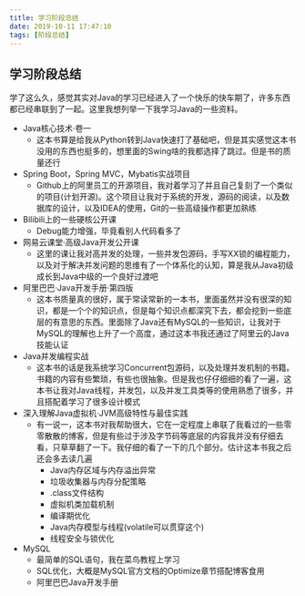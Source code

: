 ```yaml
---
title: 学习阶段总结
date: 2019-10-11 17:47:10
tags: [阶段总结]
---
```


## 学习阶段总结

学了这么久，感觉其实对Java的学习已经进入了一个快乐的快车期了，许多东西都已经串联到了一起。这里我想列举一下我学习Java的一些资料。
<!-- more -->
- Java核心技术·卷一
  - 这本书算是给我从Python转到Java快速打了基础吧，但是其实感觉这本书没用的东西也挺多的，想里面的Swing啥的我都选择了跳过。但是书的质量还行
- Spring Boot，Spring MVC，Mybatis实战项目
  - Github上的阿里员工的开源项目，我对着学习了并且自己复刻了一个类似的项目(计划开源)。这个项目让我对于系统的开发，源码的阅读，以及数据库的设计，以及IDEA的使用，Git的一些高级操作都更加熟练
- Bilibili上的一些硬核公开课
  - Debug能力增强，毕竟看别人代码看多了
- 网易云课堂·高级Java开发公开课
  - 这里的课让我对高并发的处理，一些并发包源码，手写XX锁的编程能力，以及对于解决并发问题的思维有了一个体系化的认知，算是我从Java初级成长到Java中级的一个良好过渡吧
- 阿里巴巴·Java开发手册·第四版
  - 这本书质量真的很好，属于常读常新的一本书，里面虽然并没有很深的知识，都是一个个的知识点，但是每个知识点都深究下去，都会挖到一些底层的有意思的东西。里面除了Java还有MySQL的一些知识，让我对于MySQL的理解也上升了一个高度，通过这本书我还通过了阿里云的Java技能认证
- Java并发编程实战
  - 这本书的话是我系统学习Concurrent包源码，以及处理并发机制的书籍。书籍的内容有些繁琐，有些也很抽象。但是我也仔仔细细的看了一遍，这本书让我对Java线程，并发包，以及并发工具类等的使用熟悉了很多，并且搭配着学习了很多设计模式
- 深入理解Java虚拟机·JVM高级特性与最佳实践
  - 有一说一，这本书对我帮助很大，它在一定程度上串联了我看过的一些零零散散的博客，但是有些过于涉及字节码等底层的内容我并没有仔细去看，只草草翻了一下。我仔细的看了一下的几个部分。估计这本书我之后还会多去读几遍
    - Java内存区域与内存溢出异常
    - 垃圾收集器与内存分配策略
    - .class文件结构
    - 虚拟机类加载机制
    - 编译期优化
    - Java内存模型与线程(volatile可以贯穿这个)
    - 线程安全与锁优化
- MySQL
  - 最简单的SQL语句，我在菜鸟教程上学习
  - SQL优化，大概是MySQL官方文档的Optimize章节搭配博客食用
  - 阿里巴巴Java开发手册